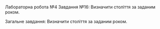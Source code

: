 Лабораторна робота №4 
Завдання №16: Визначити століття за заданим роком.

Загальне завдання: Визначити століття за заданим роком.

